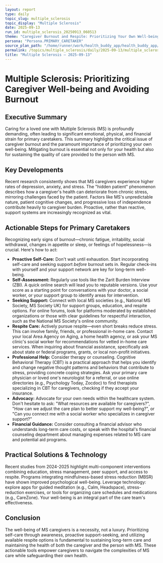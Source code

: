 ```yaml
---
layout: report
type: daily
topic_slug: multiple_sclerosis
topic_display: "Multiple Sclerosis"
date: 2025-09-13
run_id: multiple_sclerosis_20250913_060513
theme: "Caregiver Burnout and Respite: Prioritizing Your Own Well-being"
persona: "Persona.PRIMARY_CARETAKER"
source_plan_path: "/home/runner/work/health_buddy_app/health_buddy_app/.results/multiple_sclerosis/weekly_plan/2025-09-08/plan.json"
permalink: /topics/multiple_sclerosis/daily/2025-09-13/multiple_sclerosis_20250913_060513/
title: "Multiple Sclerosis — 2025-09-13"
---
```


# Multiple Sclerosis: Prioritizing Caregiver Well-being and Avoiding Burnout

## Executive Summary
Caring for a loved one with Multiple Sclerosis (MS) is profoundly demanding, often leading to significant emotional, physical, and financial strain for primary caretakers. This summary highlights the critical issue of caregiver burnout and the paramount importance of prioritizing your own well-being. Mitigating burnout is essential not only for your health but also for sustaining the quality of care provided to the person with MS.

## Key Developments
Recent research consistently shows that MS caregivers experience higher rates of depression, anxiety, and stress. The "hidden patient" phenomenon describes how a caregiver's health can deteriorate from chronic stress, mirroring challenges faced by the patient. Factors like MS's unpredictable nature, patient cognitive changes, and progressive loss of independence contribute heavily to caregiver burden. Proactive, rather than reactive, support systems are increasingly recognized as vital.

## Actionable Steps for Primary Caretakers
Recognizing early signs of burnout—chronic fatigue, irritability, social withdrawal, changes in appetite or sleep, or feelings of hopelessness—is crucial. Here's how to act:

*   **Proactive Self-Care:** Don't wait until exhaustion. Start incorporating self-care and seeking support *before* burnout sets in. Regular check-ins with yourself and your support network are key for long-term well-being.
*   **Self-Assessment:** Regularly use tools like the Zarit Burden Interview (ZBI). A quick online search will lead you to reputable versions. Use your score as a starting point for conversations with your doctor, a social worker, or your support group to identify areas for intervention.
*   **Seeking Support:** Connect with local MS societies (e.g., National MS Society, MS Society UK) for support groups, education, and respite options. For online forums, look for platforms moderated by established organizations or those with clear guidelines for respectful interaction, such as the National MS Society's online community.
*   **Respite Care:** Actively pursue respite—even short breaks reduce stress. This can involve family, friends, or professional in-home care. Contact your local Area Agency on Aging, a home health agency, or ask your MS clinic's social worker for recommendations for vetted in-home care services. When inquiring about financial assistance, specifically ask about state or federal programs, grants, or local non-profit initiatives.
*   **Professional Help:** Consider therapy or counseling. Cognitive Behavioral Therapy (CBT) is a practical approach that helps you identify and change negative thought patterns and behaviors that contribute to stress, providing concrete coping strategies. Ask your primary care physician or loved one's neurologist for a referral, or use online directories (e.g., Psychology Today, Zocdoc) to find therapists specializing in CBT for caregivers, checking if they accept your insurance.
*   **Advocacy:** Advocate for your own needs within the healthcare system. Don't hesitate to ask: "What resources are available for caregivers?", "How can we adjust the care plan to better support my well-being?", or "Can you connect me with a social worker who specializes in caregiver support?"
*   **Financial Guidance:** Consider consulting a financial advisor who understands long-term care costs, or speak with the hospital's financial counseling department about managing expenses related to MS care and potential aid programs.

## Practical Solutions & Technology
Recent studies from 2024-2025 highlight multi-component interventions combining education, stress management, peer support, and access to respite. Programs integrating mindfulness-based stress reduction (MBSR) have shown improved psychological well-being. Leverage technology: explore apps for guided meditation (e.g., Calm, Headspace), stress-reduction exercises, or tools for organizing care schedules and medications (e.g., CareZone). Your well-being is an integral part of the care team's effectiveness.

## Conclusion
The well-being of MS caregivers is a necessity, not a luxury. Prioritizing self-care through awareness, proactive support-seeking, and utilizing available respite options is fundamental to sustaining long-term care and maintaining the health of both the caregiver and the person with MS. These actionable tools empower caregivers to navigate the complexities of MS care while safeguarding their own health.
